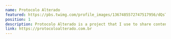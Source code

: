 ```yaml
---
name: Protocolo Alterado
featured: https://pbs.twimg.com/profile_images/1367485572747517956/dQsTrUqK_400x400.jpg
position: 1
description: Protocolo Alterado is a project that I use to share content on YouTube and Twitch about Web Development in Portuguese.
link: https://protocoloalterado.com.br
---
```

